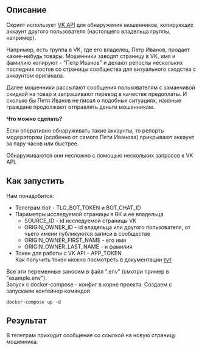 ## Описание

Скрипт использует [VK API](https://dev.vk.com/api/getting-started) для обнаружения мошенников, копирующих аккаунт другого пользователя (настоящего владельца группы, например).

Например, есть группа в VK, где его владелец, Петр Иванов, продает какие-нибудь товары.
Мошенники заводят страницу в VK, имя и фамилию копируют - "Петр Иванов" и делают репосты нескольких последних постов со страницы сообщества для визуального сходства с аккаунтом оригинала.

Далее мошенники рассылают сообщения пользователям с заманчивой скидкой на товар и запрашивают перевод в качестве предоплаты.
И сколько бы Петя Иванов не писал о подобных ситуациях, наивные граждане продолжают отправлять деньги мошенникам.

**Что можно сделать?**  

Если оперативно обнаруживать такие аккаунты, то репорты модераторам (особенно от самого Пети Иванова) прикрывают аккаунт за пару часов или быстрее.

Обнаруживаются они несложно с помощью нескольких запросов к VK API.

## Как запустить  

Нам понадобится:
- Телеграм бот - TLG_BOT_TOKEN и BOT_CHAT_ID
- Параметры исследуемой страницы в ВК и ее владельца 
    - SOURCE_ID - id исследуемой страницы VK
    - ORIGIN_OWNER_ID - id владельца или другого пользователя, от чьего имени публикуются записи в сообществе
    - ORIGIN_OWNER_FIRST_NAME - его имя
    - ORIGIN_OWNER_LAST_NAME - и фамилия
- Токен для работы с VK API - APP_TOKEN  
    Как получить токен можно посмотреть в документации [тут](https://dev.vk.com/api/access-token/authcode-flow-user)

Все эти переменные заносим в файл ".env" (смотри пример в "example.env").  
Запуск с docker-compose - конфиг в корне проекта.
Создаем с запускаем контейнер командой  
```
docker-compose up -d
```

## Результат 
В телеграм приходит сообщение со ссылкой на новую страницу мошенника. 